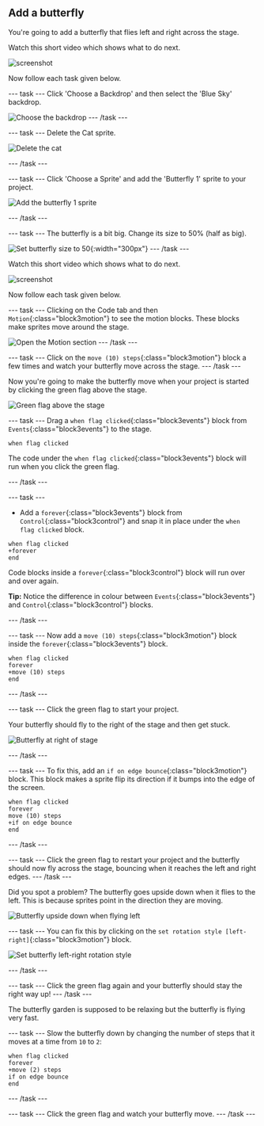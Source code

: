 ## Add a butterfly
You're going to add a butterfly that flies left and right across the stage. 

Watch this short video which shows what to do next.

![screenshot](images/butterfly-setup-step2.gif) 

Now follow each task given below.

--- task ---
Click 'Choose a Backdrop' and then select the 'Blue Sky' backdrop. 

![Choose the backdrop](images/butterfly-backdrop.png)
--- /task ---

--- task ---
Delete the Cat sprite. 

![Delete the cat](images/butterfly-delete-cat.png)

--- /task ---

--- task ---
Click 'Choose a Sprite' and add the 'Butterfly 1' sprite to your project.

![Add the butterfly 1 sprite](images/butterfly-add-butterfly.png)

--- /task ---

--- task ---
The butterfly is a bit big. Change its size to 50% (half as big).

![Set butterfly size to 50](images/butterfly-size-50.png){:width="300px"}
--- /task ---

Watch this short video which shows what to do next.

![screenshot](images/butterfly-move-step2.gif) 

Now follow each task given below.

--- task ---
Clicking on the Code tab and then `Motion`{:class="block3motion"} to see the motion blocks. These blocks make sprites move around the stage. 

![Open the Motion section](images/butterfly-motion.png)
--- /task ---

--- task ---
Click on the `move (10) steps`{:class="block3motion"} block a few times and watch your butterfly move across the stage. 
--- /task ---

Now you're going to make the butterfly move when your project is started by clicking the green flag above the stage. 

![Green flag above the stage](images/butterfly-green-flag.png)

--- task ---
Drag a `when flag clicked`{:class="block3events"} block from `Events`{:class="block3events"} to the stage. 

```blocks3
when flag clicked
```
The code under the `when flag clicked`{:class="block3events"} block will run when you click the green flag. 

--- /task ---

--- task ---
+ Add a `forever`{:class="block3events"} block from `Control`{:class="block3control"} and snap it in place under the `when flag clicked` block.

```blocks3
when flag clicked
+forever
end
```

Code blocks inside a `forever`{:class="block3control"} block will run over and over again. 

__Tip:__ Notice the difference in colour between `Events`{:class="block3events"} and `Control`{:class="block3control"} blocks. 

--- /task ---

--- task ---
Now add a `move (10) steps`{:class="block3motion"} block inside the `forever`{:class="block3events"} block.

```blocks3
when flag clicked
forever
+move (10) steps
end
```

--- /task ---

--- task ---
Click the green flag to start your project. 

Your butterfly should fly to the right of the stage and then get stuck. 

![Butterfly at right of stage](images/butterfly-right.png)

--- /task ---

--- task ---
To fix this, add an `if on edge bounce`{:class="block3motion"} block. This block makes a sprite flip its direction if it bumps into the edge of the screen. 

```blocks3
when flag clicked
forever
move (10) steps
+if on edge bounce
end
```
--- /task ---

--- task ---
Click the green flag to restart your project and the butterfly should now fly across the stage, bouncing when it reaches the left and right edges. 
--- /task ---

Did you spot a problem? The butterfly goes upside down when it flies to the left. This is because sprites point in the direction they are moving. 

![Butterfly upside down when flying left](images/butterfly-upside-down.png)

--- task ---
You can fix this by clicking on the `set rotation style [left-right]`{:class="block3motion"} block. 

![Set butterfly left-right rotation style](images/butterfly-left-right.png)

--- /task ---

--- task ---
Click the green flag again and your butterfly should stay the right way up!
--- /task ---

The butterfly garden is supposed to be relaxing but the butterfly is flying very fast. 

--- task ---
Slow the butterfly down by changing the number of steps that it moves at a time from `10` to `2`:

```blocks3
when flag clicked
forever
+move (2) steps
if on edge bounce
end
```
--- /task ---

--- task ---
Click the green flag and watch your butterfly move. 
--- /task ---















